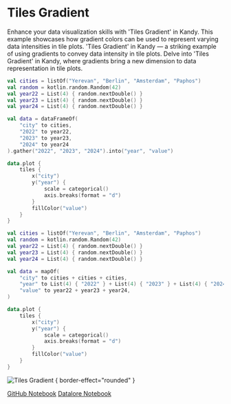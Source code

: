 # Tiles Gradient

<web-summary>
Enhance your data visualization skills with 'Tiles Gradient' in Kandy.
This example showcases how gradient colors can be used to represent varying data intensities in tile plots.
</web-summary>

<card-summary>
'Tiles Gradient' in Kandy — a striking example of using gradients to convey data intensity in tile plots.
</card-summary>

<link-summary>
Delve into 'Tiles Gradient' in Kandy, where gradients bring a new dimension to data representation in tile plots.
</link-summary>


<!---IMPORT org.jetbrains.kotlinx.kandy.letsplot.samples.Tiles-->

<!---FUN tiles_gradient-->
<tabs>
<tab title="Dataframe">

```kotlin
val cities = listOf("Yerevan", "Berlin", "Amsterdam", "Paphos")
val random = kotlin.random.Random(42)
val year22 = List(4) { random.nextDouble() }
val year23 = List(4) { random.nextDouble() }
val year24 = List(4) { random.nextDouble() }

val data = dataFrameOf(
    "city" to cities,
    "2022" to year22,
    "2023" to year23,
    "2024" to year24
).gather("2022", "2023", "2024").into("year", "value")

data.plot {
    tiles {
        x("city")
        y("year") {
            scale = categorical()
            axis.breaks(format = "d")
        }
        fillColor("value")
    }
}
```

</tab>
<tab title="Collections">

```kotlin
val cities = listOf("Yerevan", "Berlin", "Amsterdam", "Paphos")
val random = kotlin.random.Random(42)
val year22 = List(4) { random.nextDouble() }
val year23 = List(4) { random.nextDouble() }
val year24 = List(4) { random.nextDouble() }

val data = mapOf(
    "city" to cities + cities + cities,
    "year" to List(4) { "2022" } + List(4) { "2023" } + List(4) { "2024" },
    "value" to year22 + year23 + year24,
)

data.plot {
    tiles {
        x("city")
        y("year") {
            scale = categorical()
            axis.breaks(format = "d")
        }
        fillColor("value")
    }
}
```

</tab></tabs>
<!---END-->

![Tiles Gradient](tiles_gradient.svg) { border-effect="rounded" }

<seealso style="cards">
       <category ref="example-ktnb">
           <a href="https://github.com/Kotlin/kandy/blob/main/examples/notebooks/lets-plot/samples/tiles/tiles_gradient.ipynb" summary="View the notebook on our GitHub repository">GitHub Notebook</a>
           <a href="https://datalore.jetbrains.com/report/static/KQKedA4jDrKu63O53gEN0z/VPkbJNGGffyf32dUYomnTz" summary="Experiment with this example on Datalore">Datalore Notebook</a>
       </category>
</seealso>
